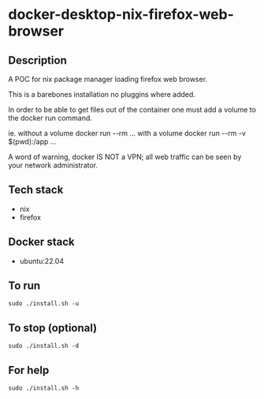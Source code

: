 # docker-desktop-nix-firefox-web-browser

## Description
A POC for nix package manager loading firefox web browser.

This is a barebones installation no pluggins where added.

In order to be able to get files out of the container one must add a volume to the docker run command.

ie. without a volume docker run --rm ... with a volume docker run --rm -v $(pwd):/app ...

A word of warning, docker IS NOT a VPN; all web traffic can be seen by your network administrator.

## Tech stack
- nix
- firefox

## Docker stack
- ubuntu:22.04

## To run
`sudo ./install.sh -u`

## To stop (optional)
`sudo ./install.sh -d`

## For help
`sudo ./install.sh -h`
